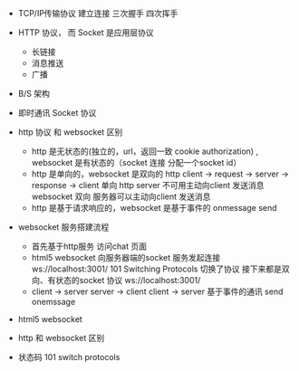- TCP/IP传输协议
  建立连接 三次握手 四次挥手
- HTTP 协议， 而 Socket 是应用层协议
  - 长链接
  - 消息推送
  - 广播
- B/S 架构
- 即时通讯 Socket 协议

- http 协议 和 websocket 区别
  - http 是无状态的(独立的，url，返回一致 cookie authorization) , websocket 是有状态的（socket 连接 分配一个socket id）
  - http 是单向的，websocket 是双向的
    http client -> request -> server -> response -> client 单向
    http server 不可用主动向client 发送消息
    websocket 双向 服务器可以主动向client 发送消息
  - http 是基于请求响应的，websocket 是基于事件的
    onmessage
    send
- websocket 服务搭建流程
  - 首先基于http服务 访问chat 页面
  - html5 websocket 向服务器端的socket 服务发起连接
    ws://localhost:3001/
    101 Switching Protocols 切换了协议
    接下来都是双向、有状态的socket 协议
    ws://localhost:3001/
  - client -> server
    server -> client
    client -> server
    基于事件的通讯
    send onemssage

- html5 websocket 
- http 和 websocket 区别
- 状态码 101 switch protocols